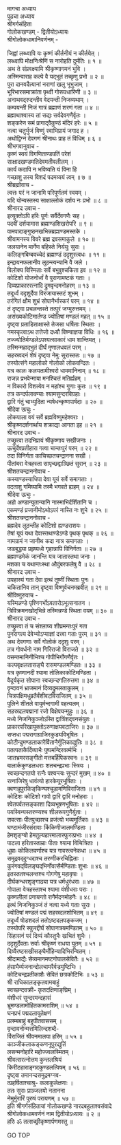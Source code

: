 मागचा अध्याय  
पुढचा अध्याय  
श्रीगर्गसंहिता  
गोलोकखण्डम् - द्वितीयोऽध्यायः  
श्रीगोलोकधामानिवर्णनम् -  
  
जिह्वां लब्ध्वापि यः कृष्णं कीर्तनीयं न कीर्तयेत् ।  
लब्ध्वापि मोक्षनिःश्रेणिं स नारोहति दुर्मतिः ॥ १ ॥  
अथ ते संप्रवक्ष्यामि श्रीकृष्णागमनं भुवि ।  
अस्मिन्वाराह कल्पे वै यद्‌भूतं तच्छृणु प्रभो ॥ २ ॥  
पुरा दानवदैत्यानां नराणां खलु भूभुजाम् ।  
भूरिभारसमाक्रांता पृथ्वी गोरूपधारिणी ॥ ३ ॥  
अनाथवद्‌रुदन्तीव वेदयन्ती निजव्यथाम् ।  
कम्पयन्ती निजं गात्रं ब्रह्माणं शरणं गता ॥ ४ ॥  
ब्रह्माथाश्वास्य तां सद्यः सर्वदेवगणैर्वृतः ।  
शङ्करेण समं प्रागाद्‌वैकुण्ठं मंदिरं हरेः ॥ ५ ॥  
नत्वा चतुर्भुजं विष्णुं स्वाभिप्रायं जगाद ह ।  
अथोद्विग्नं देवगणं श्रीनाथः प्राह तं विधिम् ॥ ६ ॥  
श्रीभगवानुवाच -  
कृष्णं स्वयं विगणिताण्डपतिं परेशं  
     साक्षादखण्डमतिदेवमतीवलीलम् ।  
कार्यं कदापि न भविष्यति यं विना हि  
     गच्छाशु तस्य विशदं पदमव्ययं त्वम् ॥ ७ ॥  
श्रीब्रह्मोवाच -  
त्वत्तः परं न जानामि परिपूर्णतमं स्वयम् ।  
यदि योन्यस्तस्य साक्षाल्लोकं दर्शय नः प्रभो ॥ ८ ॥  
श्रीनारद उवाच -  
इत्युक्तोऽपि हरिः पूर्णः सर्वैर्देवगणैः सह ।  
पदवीं दर्शयामास ब्रह्माण्डशिखरोपरि ॥ ९ ॥  
वामपादाङ्गुष्ठनखभिन्नब्रह्माण्डमस्तके ।  
श्रीवामनस्य विवरे ब्रह्म द्रवसमाकुले ॥ १० ॥  
जलयानेन मार्गेण बहिस्ते निर्ययुः सुराः ।  
कलिङ्गबिम्बवच्चेदं ब्रह्माण्डं ददृशुस्त्वधः ॥ ११ ॥  
इन्द्रायनफलानीव लुठन्त्यन्यानि वै जले ।  
विलोक्य विस्मिताः सर्वे बभुवुश्चकिता इव ॥ १२ ॥  
कोटिशो योजनोर्ध्वं वै पुराणामष्टकं गताः ।  
दिव्यप्राकाररत्नादि द्रुमवृन्दमनोहरम् ॥ १३ ॥  
तदूर्ध्वं ददृशुर्देवा विरजायास्तटं शुभम् ।  
तरंगितं क्षौम शुभ्रं सोपानैर्भास्करं परम् ॥ १४ ॥  
तं दृष्ट्वा प्रचलन्तस्ते तत्पुरं जग्मुरुत्तमम् ।  
असंख्यकोटिमार्तण्ड ज्योतिषां मण्डलं महत् ॥ १५ ॥  
दृष्ट्वा प्रताडिताक्षास्ते तेजसा धर्षिताः स्थिताः ।  
नमस्कृत्वाऽथ तत्तेजो दध्यौ विष्ण्वाज्ञया विधिः ॥ १६ ॥  
तज्ज्योतिर्मण्डलेऽपश्यत्साकारं धाम शान्तिमत् ।  
तस्मिन्महाद्‌भुतं दीर्घं मृणालधवलं परम् ।  
सहस्रवदनं शेषं दृष्ट्वा नेमुः सुरास्ततः ॥ १७ ॥  
तस्योत्संगे महालोको गोलोको लोकवन्दितः ।  
यत्र कालः कलयतामीश्वरो धाममानिनाम् ॥ १८ ॥  
राजन्न प्रभवेन्माया मनश्चित्तं मतिर्ह्यहम् ।  
न विकारो विशत्येव न महांश्च गुणाः कुतः ॥ १९ ॥  
तत्र कन्दर्पलावण्याः श्यामसुन्दरविग्रहाः ।  
द्वारि गंतुं चाभ्युदिता न्यषेधन्कृष्णपार्षदाः ॥ २० ॥  
श्रीदेवा ऊचुः -  
लोकपाला वयं सर्वे ब्रह्मविष्णुमहेश्वराः ।  
श्रीकृष्णदर्शनार्थाय शक्राद्या आगता इह ॥ २१ ॥  
श्रीनारद उवाच -  
तच्छ्रुत्वा तदभिप्रायं श्रीकृष्णाय सखीजनाः ।  
ऊचुर्देवप्रतीहारा गत्वा चान्तःपुरं परम् ॥ २२ ॥  
तदा विनिर्गता काचिच्छतचन्द्रानना सखी ।  
पीतांबरा वेत्रहस्ता सापृच्छद्वाञ्छितं सुरान् ॥ २३ ॥  
श्रीशतचन्द्राननोवाच -  
कस्याण्डस्याधिपा देवा यूयं सर्वे समागताः ।  
वदताशु गमिष्यामि तस्मै भगवते ह्यहम् ॥ २४ ॥  
श्रीदेवा ऊचुः -  
अहो अण्डान्युतान्यानि नास्माभिर्दर्शितानि च ।  
एकमण्डं प्रजानीमोऽथोऽपरं नास्ति नः शुभे ॥ २५ ॥  
श्रीशतचन्द्राननोवाच -  
ब्रह्मदेव लुठन्तीह कोटिशो ह्यण्डराशयः ।  
तेषां यूयं यथा देवास्तथाण्डेऽण्डे पृथक् पृथक् ॥ २६ ॥  
नामग्रामं न जानीथ कदा नात्र समागताः ।  
जडबुद्ध्या प्रहृष्यध्वे गृहान्नापि विनिर्गताः ॥ २७ ॥  
ब्रह्माण्डमेकं जानन्ति यत्र जातास्तथा जनाः ।  
मशका च यथान्तःस्था औदुंबरफलेषु वै ॥ २८ ॥  
श्रीनारद उवाच -  
उपहास्यं गता देवा इत्थं तूष्णीं स्थिताः पुनः ।  
चकितानिव तान् दृष्ट्वा विष्णुर्वचनमब्रवीत् ॥ २९ ॥  
श्रीविष्णुरुवाच -  
यस्मिन्नण्डे पृश्निगर्भोऽवतारोऽभूत्सनातन ।  
त्रिविक्रमनखोद्‌भिन्ने तस्मिन्नण्डे स्थिता वयम् ॥ ३० ॥  
श्रीनारद उवाच -  
तच्छ्रुत्वा तं च संश्लाघ्य शीघ्रमन्तःपुरं गता  
पुनरागत्य देवेभ्योऽप्याज्ञां दत्त्वा गताः पुरम् ॥ ३१ ॥  
अथ देवगणाः सर्वे गोलोकं ददृशुः परम् ।  
तत्र गोवर्धनो नाम गिरिराजो विराजते ॥ ३२ ॥  
वसन्तमानिनीभिश्च गोपीभिर्गोगणैर्वृतः ।  
कल्पवृक्षलतासङ्घै रासमण्डलमण्डितः ॥ ३३ ॥  
यत्र कृष्णानदी श्यामा तोलिकाकोटिमण्डिता ।  
वैदूर्यकृत सोपाना स्वच्छन्दगतिरुत्तमा ॥ ३४ ॥  
वृन्दावनं भ्राजमानं दिव्यद्रुमलताकुलम् ।  
चित्रपक्षिमधुव्रतैर्वंशीवटविराजितम् ॥ ३५ ॥  
पुलिने शीतले वायुर्मन्दगामी वहत्यलम् ।  
सहस्रदलपद्मानां रजो विक्षेपयन्मुहुः ॥ ३६ ॥  
मध्ये निजनिकुञ्जोऽस्ति द्वात्रिंशद्‌वनसंयुतः ।  
प्राकारपरिखायुक्तोऽरुणाक्षयवटाजिरः ॥ ३७ ॥  
सप्तधा पद्मरागाग्राजिरकुड्यविभूषितः ।  
कोटीन्दुमण्डलाकारैर्वितानैर्गुलिकाद्युतिः ॥ ३८ ॥  
पतत्पताकैर्दिव्याभैः पुष्पमन्दिरवर्त्मभिः ।  
जातभ्रमरसङ्गीतो मत्तबर्हिपिकस्वनः ॥ ३९ ॥  
बालार्ककुण्डलधराः शतचन्द्रप्रभाः स्त्रियः ।  
स्वच्छन्दगतयो रत्नैः पश्यन्त्यः सुन्दरं मुखम् ॥ ४० ॥  
रत्नाजिरेषु धावंत्यो हारकेयूरभूषिताः ।  
क्वणन्नूपुरकिङ्‌किण्यश्चूडामणिविराजिताः ॥ ४१ ॥  
कोटिशः कोटिशो गावो द्वारि द्वारि मनोहराः ।  
श्वेतपर्वतसङ्काशा दिव्यभूषणभूषिताः ॥ ४२ ॥  
पयस्विन्यस्तरुण्यश्च शीलरूपगुणैर्युताः ।  
सवत्साः पीतपुच्छाश्च व्रजंत्यो भव्यमूर्तिकाः ॥ ४३ ॥  
घण्टामंजीरसंरावाः किंकिणीजालमण्डिताः ।  
हेमशृङ्ग्यो हेमतुल्यहारमालास्फुरत्प्रभाः ॥ ४४ ॥  
पाटला हरितास्ताम्राः पीताः श्यामा विचित्रिताः ।  
धूम्राः कोकिलवर्णाश्च यत्र गावस्त्वनेकधा ॥ ४५ ॥  
समुद्रवद्‌दुग्धदाश्च तरुणीकरचिह्निताः ।  
कुरंगवद्‌विलङ्घद्‌भिर्गोवत्सैर्मण्डिताः शुभाः ॥ ४६ ॥  
इतस्ततश्चलन्तश्च गोगणेषु महावृषाः ।  
दीर्घकन्धरशृङ्‌गाढ्या यत्र धर्मधुरंधराः ॥ ४७ ॥  
गोपाला वेत्रहस्ताश्च श्यामा वंशीधराः पराः ।  
कृष्णलीलां प्रगायन्तो रागैर्मदनमोहनैः ॥ ४८ ॥  
इत्थं निजनिकुञ्जं तं नत्वा मध्ये गताः सुराः ।  
ज्योतिषां मण्डलं पद्मं सहस्रदलशोभितम् ॥ ४९ ॥  
तदूर्ध्वं षोडशदलं ततोऽष्टदलपङ्कजम् ।  
तस्योपरि स्फुरद्दीर्घं सोपानत्रयमण्डितम् ॥ ५० ॥  
सिंहासनं परं दिव्यं कौस्तुभैः खचितं शुभैः ।  
ददृशुर्देवताः सर्वाः श्रीकृष्णं राधया युतम् ॥ ५१ ॥  
दिव्यैरष्टसखीसङ्घैर्मोहिन्यादिभिरन्वितम् ।  
श्रीदामाद्यैः सेव्यमानमष्टगोपालसेवितैः ॥ ५२ ॥  
हंसाभैर्व्यजनान्दोलचामरैर्वज्रमुष्टिभिः ।  
कोटिचन्द्रप्रतीकाशैः सेवितं छत्रकोटिभिः ॥ ५३ ॥  
श्री राधिकालङ्कृतवामबाहुं  
     स्वच्छन्दवक्री- कृतदक्षिणाङ्‌घ्रिम् ।  
वंशीधरं सुन्दरमन्दहासं  
     भ्रूमण्डलामोहितकामराशिम् ॥ ५४ ॥  
घनप्रभं पद्मदलायुतेक्षणं  
     प्रलम्बबाहुं बहुपीतवाससम् ।  
वृन्दावनोन्मत्तमिलिन्दशब्दै-  
     र्विराजितं श्रीवनमालया हरिम् ॥ ५५ ॥  
काञ्जीकलाकङ्कणनूपुरद्युतिं  
     लसन्मनोहारि महोज्ज्वलस्मितम् ।  
श्रीवत्सरत्नोत्तम कुन्तलश्रियं  
     किरीटहाराङ्गदकुण्डलत्विषम् ॥ ५६ ॥  
दृष्ट्वा तमानन्दसमुद्रमग्नव-  
     त्प्रहर्षिताश्चाश्रु- कलाकुलेक्षणाः ।  
ततः सुराः प्राञ्जलयो नतानना  
     नेमुर्मुरारिं पुरुषं परायणम् ॥ ५७ ॥  
इति श्रीगर्गसंहितायां गोलोकखण्डे नारदबहुलाश्वसंवादे  
श्रीगोलोकधामवर्णनं नाम द्वितीयोऽध्यायः ॥ २ ॥  
हरिः ॐ तत्सच्छ्रीकृष्णार्पणमस्तु ॥  
  
GO TOP

